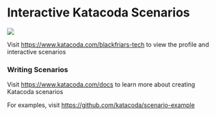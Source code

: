 # Interactive Katacoda Scenarios

[![](http://shields.katacoda.com/katacoda/blackfriars-tech/count.svg)](https://www.katacoda.com/blackfriars-tech "Get your profile on Katacoda.com")

Visit https://www.katacoda.com/blackfriars-tech to view the profile and interactive scenarios

### Writing Scenarios
Visit https://www.katacoda.com/docs to learn more about creating Katacoda scenarios

For examples, visit https://github.com/katacoda/scenario-example

